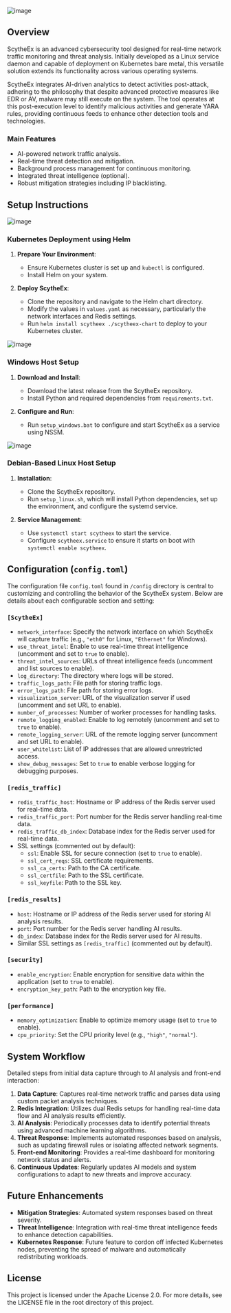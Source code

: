 ![image](https://github.com/AuspicesAI/ScytheEx/assets/75253629/edfcdbb7-cdec-49b6-aacb-314bcc9faeda)

## Overview

ScytheEx is an advanced cybersecurity tool designed for real-time network traffic monitoring and threat analysis. Initially developed as a Linux service daemon and capable of deployment on Kubernetes bare metal, this versatile solution extends its functionality across various operating systems.

ScytheEx integrates AI-driven analytics to detect activities post-attack, adhering to the philosophy that despite advanced protective measures like EDR or AV, malware may still execute on the system. The tool operates at this post-execution level to identify malicious activities and generate YARA rules, providing continuous feeds to enhance other detection tools and technologies.

### Main Features

- AI-powered network traffic analysis.
- Real-time threat detection and mitigation.
- Background process management for continuous monitoring.
- Integrated threat intelligence (optional).
- Robust mitigation strategies including IP blacklisting.

## Setup Instructions

![image](https://github.com/AuspicesAI/ScytheEx/assets/75253629/11bdfe89-175d-4e1c-87df-2ec29fe5a32e)

### Kubernetes Deployment using Helm

1. **Prepare Your Environment**:

   - Ensure Kubernetes cluster is set up and `kubectl` is configured.
   - Install Helm on your system.

2. **Deploy ScytheEx**:
   - Clone the repository and navigate to the Helm chart directory.
   - Modify the values in `values.yaml` as necessary, particularly the network interfaces and Redis settings.
   - Run `helm install scytheex ./scytheex-chart` to deploy to your Kubernetes cluster.

![image](https://github.com/AuspicesAI/ScytheEx/assets/75253629/e8cc8fba-903a-4f18-886b-4dab1ab8eeb7)

### Windows Host Setup

1. **Download and Install**:

   - Download the latest release from the ScytheEx repository.
   - Install Python and required dependencies from `requirements.txt`.

2. **Configure and Run**:
   - Run `setup_windows.bat` to configure and start ScytheEx as a service using NSSM.

![image](https://github.com/AuspicesAI/ScytheEx/assets/75253629/cddd869a-1080-45d9-8668-dc05b0d41ea6)

### Debian-Based Linux Host Setup

1. **Installation**:

   - Clone the ScytheEx repository.
   - Run `setup_linux.sh`, which will install Python dependencies, set up the environment, and configure the systemd service.

2. **Service Management**:
   - Use `systemctl start scytheex` to start the service.
   - Configure `scytheex.service` to ensure it starts on boot with `systemctl enable scytheex`.

## Configuration (`config.toml`)

The configuration file `config.toml` found in `/config` directory is central to customizing and controlling the behavior of the ScytheEx system. Below are details about each configurable section and setting:

### `[ScytheEx]`

- `network_interface`: Specify the network interface on which ScytheEx will capture traffic (e.g., `"eth0"` for Linux, `"Ethernet"` for Windows).
- `use_threat_intel`: Enable to use real-time threat intelligence (uncomment and set to `true` to enable).
- `threat_intel_sources`: URLs of threat intelligence feeds (uncomment and list sources to enable).
- `log_directory`: The directory where logs will be stored.
- `traffic_logs_path`: File path for storing traffic logs.
- `error_logs_path`: File path for storing error logs.
- `visualization_server`: URL of the visualization server if used (uncomment and set URL to enable).
- `number_of_processes`: Number of worker processes for handling tasks.
- `remote_logging_enabled`: Enable to log remotely (uncomment and set to `true` to enable).
- `remote_logging_server`: URL of the remote logging server (uncomment and set URL to enable).
- `user_whitelist`: List of IP addresses that are allowed unrestricted access.
- `show_debug_messages`: Set to `true` to enable verbose logging for debugging purposes.

### `[redis_traffic]`

- `redis_traffic_host`: Hostname or IP address of the Redis server used for real-time data.
- `redis_traffic_port`: Port number for the Redis server handling real-time data.
- `redis_traffic_db_index`: Database index for the Redis server used for real-time data.
- SSL settings (commented out by default):
  - `ssl`: Enable SSL for secure connection (set to `true` to enable).
  - `ssl_cert_reqs`: SSL certificate requirements.
  - `ssl_ca_certs`: Path to the CA certificate.
  - `ssl_certfile`: Path to the SSL certificate.
  - `ssl_keyfile`: Path to the SSL key.

### `[redis_results]`

- `host`: Hostname or IP address of the Redis server used for storing AI analysis results.
- `port`: Port number for the Redis server handling AI results.
- `db_index`: Database index for the Redis server used for AI results.
- Similar SSL settings as `[redis_traffic]` (commented out by default).

### `[security]`

- `enable_encryption`: Enable encryption for sensitive data within the application (set to `true` to enable).
- `encryption_key_path`: Path to the encryption key file.

### `[performance]`

- `memory_optimization`: Enable to optimize memory usage (set to `true` to enable).
- `cpu_priority`: Set the CPU priority level (e.g., `"high"`, `"normal"`).

## System Workflow

Detailed steps from initial data capture through to AI analysis and front-end interaction:

1. **Data Capture**: Captures real-time network traffic and parses data using custom packet analysis techniques.
2. **Redis Integration**: Utilizes dual Redis setups for handling real-time data flow and AI analysis results efficiently.
3. **AI Analysis**: Periodically processes data to identify potential threats using advanced machine learning algorithms.
4. **Threat Response**: Implements automated responses based on analysis, such as updating firewall rules or isolating affected network segments.
5. **Front-end Monitoring**: Provides a real-time dashboard for monitoring network status and alerts.
6. **Continuous Updates**: Regularly updates AI models and system configurations to adapt to new threats and improve accuracy.

## Future Enhancements

- **Mitigation Strategies**: Automated system responses based on threat severity.
- **Threat Intelligence**: Integration with real-time threat intelligence feeds to enhance detection capabilities.
- **Kubernetes Response**: Future feature to cordon off infected Kubernetes nodes, preventing the spread of malware and automatically redistributing workloads.

## License

This project is licensed under the Apache License 2.0. For more details, see the LICENSE file in the root directory of this project.
